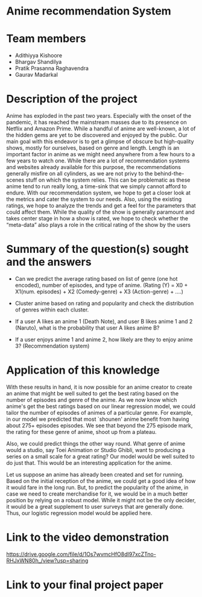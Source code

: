 # Anime recommendation System
# Team members 
  - Adithiyya Kishoore
  - Bhargav Shandilya
  - Pratik Prasanna Raghavendra
  - Gaurav Madarkal

# Description of the project 
Anime has exploded in the past two years. Especially with the onset of the pandemic, it has reached the mainstream masses due to its presence on Netflix and Amazon Prime.
While a handful of anime are well-known, a lot of the hidden gems are yet to be discovered and enjoyed by the public. Our
main goal with this endeavor is to get a glimpse of obscure but high-quality shows, mostly for ourselves, based on genre
and length. Length is an important factor in anime as we might need anywhere from a few hours to a few years to
watch one. While there are a lot of recommendation systems and
websites already available for this purpose, the recommendations generally misfire on all cylinders, as we are not privy
to the behind-the-scenes stuff on which the system relies. This can be problematic as these anime tend to run really
long, a time-sink that we simply cannot afford to endure. With our recommendation system, we hope to get a closer
look at the metrics and cater the system to our needs. Also, using the existing ratings, we hope to analyze the
trends and get a feel for the parameters that could affect them. While the quality of the show is generally paramount
and takes center stage in how a show is rated, we hope to check whether the “meta-data” also plays a role in the critical
rating of the show by the users

# Summary of the question(s) sought and the answers 
 - Can we predict the average rating based on list of genre (one hot encoded), number of episodes, and type of anime. (Rating (Y) = X0 + X1(num. episodes) + X2 (Comedy-genre) + X3 (Action-genre) + ....)

 - Cluster anime based on rating and popularity and check the distribution of genres within each cluster.

 - If a user A likes an anime 1 (Death Note), and user B likes anime 1 and 2 (Naruto), what is the probability that user A likes anime B?

 - If a user enjoys anime 1 and anime 2, how likely are they to enjoy anime 3? (Recommendation system)

# Application of this knowledge 
With these results in hand, it is now possible for an anime creator to create an anime that might be well suited to get the best rating based on the number of episodes and genre of the anime. As we now know which anime's get the best ratings based on our linear regression model, we could tailor the number of episodes of animes of a particular genre. For example, in our model we predicted that most `shounen' anime benefit from having about 275+ episodes episodes. We see that beyond the 275 episode mark, the rating for these genre of anime, shoot up from a plateau.

Also, we could predict things the other way round. What genre of anime would a studio, say Toei Animation or Studio Ghibli, want to producing a series on a small scale for a great rating? Our model would be well suited to do just that. This would be an interesting application for the anime.

Let us suppose an anime has already been created and set for running. Based on the initial reception of the anime, we could get a good idea of how it would fare in the long run. But, to predict the popularity of the anime, in case we need to create merchandise for it, we would be in a much better position by relying on a robust model. While it might not be the only decider, it would be a great supplement to user surveys that are generally done. Thus, our logistic regression model would be applied here.

# Link to the video demonstration 
https://drive.google.com/file/d/1Os7wvmcHfO8dI97xcZTno-RHJxWN80h_/view?usp=sharing

# Link to your final project paper
